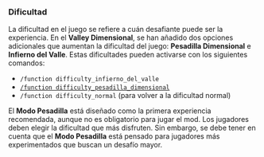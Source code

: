 ### Dificultad

La dificultad en el juego se refiere a cuán desafiante puede ser la experiencia. En el **Valley Dimensional**, se han añadido dos opciones adicionales que aumentan la dificultad del juego: **Pesadilla Dimensional** e **Infierno del Valle**. Estas dificultades pueden activarse con los siguientes comandos:

- `/function difficulty_infierno_del_valle`
- [`/function difficulty_pesadilla_dimensional`](https://github.com/MiguelVeraXd/Valley-Dimensional-Wiki/blob/main/Main/Wiki/dia%201.md) 
- `/function difficulty_normal` (para volver a la dificultad normal)

El **Modo Pesadilla** está diseñado como la primera experiencia recomendada, aunque no es obligatorio para jugar el mod. Los jugadores deben elegir la dificultad que más disfruten. Sin embargo, se debe tener en cuenta que el **Modo Pesadilla** está pensado para jugadores más experimentados que buscan un desafío mayor.
